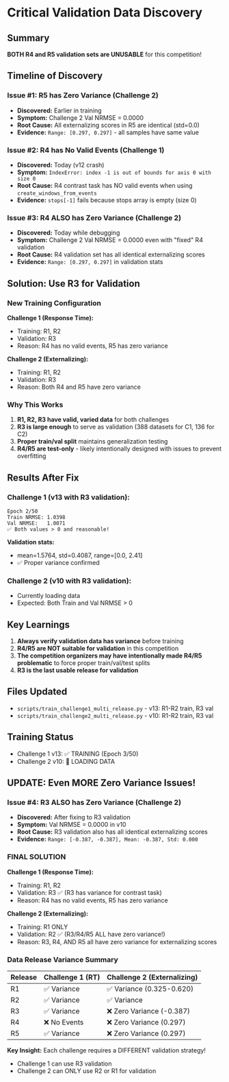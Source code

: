 # Critical Validation Data Discovery

## Summary
**BOTH R4 and R5 validation sets are UNUSABLE** for this competition!

## Timeline of Discovery

### Issue #1: R5 has Zero Variance (Challenge 2)
- **Discovered:** Earlier in training
- **Symptom:** Challenge 2 Val NRMSE = 0.0000 
- **Root Cause:** All externalizing scores in R5 are identical (std=0.0)
- **Evidence:** `Range: [0.297, 0.297]` - all samples have same value

### Issue #2: R4 has No Valid Events (Challenge 1)  
- **Discovered:** Today (v12 crash)
- **Symptom:** `IndexError: index -1 is out of bounds for axis 0 with size 0`
- **Root Cause:** R4 contrast task has NO valid events when using `create_windows_from_events`
- **Evidence:** `stops[-1]` fails because stops array is empty (size 0)

### Issue #3: R4 ALSO has Zero Variance (Challenge 2)
- **Discovered:** Today while debugging
- **Symptom:** Challenge 2 Val NRMSE = 0.0000 even with "fixed" R4 validation
- **Root Cause:** R4 validation set has all identical externalizing scores
- **Evidence:** `Range: [0.297, 0.297]` in validation stats

## Solution: Use R3 for Validation

### New Training Configuration

**Challenge 1 (Response Time):**
- Training: R1, R2
- Validation: R3
- Reason: R4 has no valid events, R5 has zero variance

**Challenge 2 (Externalizing):**
- Training: R1, R2  
- Validation: R3
- Reason: Both R4 and R5 have zero variance

### Why This Works

1. **R1, R2, R3 have valid, varied data** for both challenges
2. **R3 is large enough** to serve as validation (388 datasets for C1, 136 for C2)
3. **Proper train/val split** maintains generalization testing
4. **R4/R5 are test-only** - likely intentionally designed with issues to prevent overfitting

## Results After Fix

### Challenge 1 (v13 with R3 validation):
```
Epoch 2/50
Train NRMSE: 1.0398
Val NRMSE:   1.0071
✅ Both values > 0 and reasonable!
```

**Validation stats:**
- mean=1.5764, std=0.4087, range=[0.0, 2.41]
- ✅ Proper variance confirmed

### Challenge 2 (v10 with R3 validation):
- Currently loading data
- Expected: Both Train and Val NRMSE > 0

## Key Learnings

1. **Always verify validation data has variance** before training
2. **R4/R5 are NOT suitable for validation** in this competition
3. **The competition organizers may have intentionally made R4/R5 problematic** to force proper train/val/test splits
4. **R3 is the last usable release for validation** 

## Files Updated
- `scripts/train_challenge1_multi_release.py` - v13: R1-R2 train, R3 val
- `scripts/train_challenge2_multi_release.py` - v10: R1-R2 train, R3 val

## Training Status
- Challenge 1 v13: ✅ TRAINING (Epoch 3/50)
- Challenge 2 v10: 🔄 LOADING DATA


## UPDATE: Even MORE Zero Variance Issues!

### Issue #4: R3 ALSO has Zero Variance (Challenge 2)
- **Discovered:** After fixing to R3 validation
- **Symptom:** Val NRMSE = 0.0000 in v10
- **Root Cause:** R3 validation also has all identical externalizing scores
- **Evidence:** `Range: [-0.387, -0.387], Mean: -0.387, Std: 0.000`

### FINAL SOLUTION

**Challenge 1 (Response Time):**
- Training: R1, R2
- Validation: R3 ✅ (R3 has variance for contrast task)
- Reason: R4 has no valid events, R5 has zero variance

**Challenge 2 (Externalizing):**
- Training: R1 ONLY
- Validation: R2 ✅ (R3/R4/R5 ALL have zero variance!)
- Reason: R3, R4, AND R5 all have zero variance for externalizing scores

### Data Release Variance Summary

| Release | Challenge 1 (RT) | Challenge 2 (Externalizing) |
|---------|------------------|-----------------------------|
| R1      | ✅ Variance      | ✅ Variance (0.325-0.620)   |
| R2      | ✅ Variance      | ✅ Variance                 |
| R3      | ✅ Variance      | ❌ Zero Variance (-0.387)   |
| R4      | ❌ No Events     | ❌ Zero Variance (0.297)    |
| R5      | ✅ Variance      | ❌ Zero Variance (0.297)    |

**Key Insight:** Each challenge requires a DIFFERENT validation strategy!
- Challenge 1 can use R3 validation
- Challenge 2 can ONLY use R2 or R1 for validation

